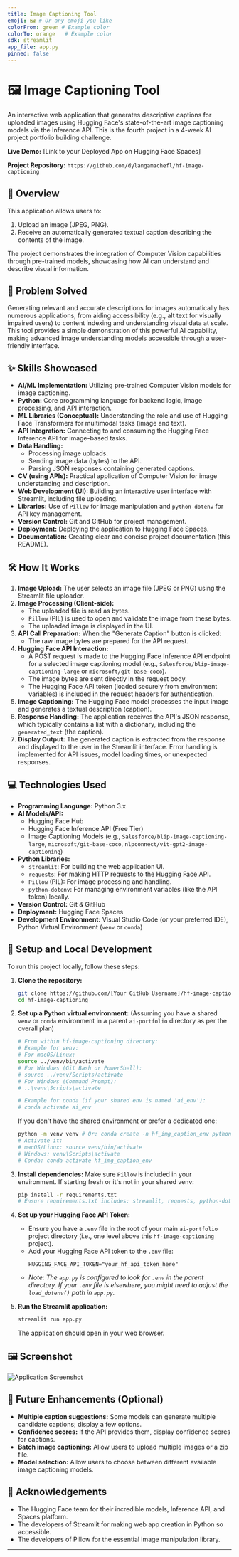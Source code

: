 ```yaml
---
title: Image Captioning Tool
emoji: 🖼️ # Or any emoji you like
colorFrom: green # Example color
colorTo: orange   # Example color
sdk: streamlit
app_file: app.py
pinned: false 
---
```


# 🖼️ Image Captioning Tool

An interactive web application that generates descriptive captions for uploaded images using Hugging Face's state-of-the-art image captioning models via the Inference API. This is the fourth project in a 4-week AI project portfolio building challenge.

**Live Demo:** [Link to your Deployed App on Hugging Face Spaces]

**Project Repository:** `https://github.com/dylangamachefl/hf-image-captioning`

## 📖 Overview

This application allows users to:
1.  Upload an image (JPEG, PNG).
2.  Receive an automatically generated textual caption describing the contents of the image.

The project demonstrates the integration of Computer Vision capabilities through pre-trained models, showcasing how AI can understand and describe visual information.

## 🎯 Problem Solved

Generating relevant and accurate descriptions for images automatically has numerous applications, from aiding accessibility (e.g., alt text for visually impaired users) to content indexing and understanding visual data at scale. This tool provides a simple demonstration of this powerful AI capability, making advanced image understanding models accessible through a user-friendly interface.

## ✨ Skills Showcased

*   **AI/ML Implementation:** Utilizing pre-trained Computer Vision models for image captioning.
*   **Python:** Core programming language for backend logic, image processing, and API interaction.
*   **ML Libraries (Conceptual):** Understanding the role and use of Hugging Face Transformers for multimodal tasks (image and text).
*   **API Integration:** Connecting to and consuming the Hugging Face Inference API for image-based tasks.
*   **Data Handling:**
    *   Processing image uploads.
    *   Sending image data (bytes) to the API.
    *   Parsing JSON responses containing generated captions.
*   **CV (using APIs):** Practical application of Computer Vision for image understanding and description.
*   **Web Development (UI):** Building an interactive user interface with Streamlit, including file uploading.
*   **Libraries:** Use of `Pillow` for image manipulation and `python-dotenv` for API key management.
*   **Version Control:** Git and GitHub for project management.
*   **Deployment:** Deploying the application to Hugging Face Spaces.
*   **Documentation:** Creating clear and concise project documentation (this README).

## 🛠️ How It Works

1.  **Image Upload:** The user selects an image file (JPEG or PNG) using the Streamlit file uploader.
2.  **Image Processing (Client-side):**
    *   The uploaded file is read as bytes.
    *   `Pillow` (PIL) is used to open and validate the image from these bytes.
    *   The uploaded image is displayed in the UI.
3.  **API Call Preparation:** When the "Generate Caption" button is clicked:
    *   The raw image bytes are prepared for the API request.
4.  **Hugging Face API Interaction:**
    *   A POST request is made to the Hugging Face Inference API endpoint for a selected image captioning model (e.g., `Salesforce/blip-image-captioning-large` or `microsoft/git-base-coco`).
    *   The image bytes are sent directly in the request body.
    *   The Hugging Face API token (loaded securely from environment variables) is included in the request headers for authentication.
5.  **Image Captioning:** The Hugging Face model processes the input image and generates a textual description (caption).
6.  **Response Handling:** The application receives the API's JSON response, which typically contains a list with a dictionary, including the `generated_text` (the caption).
7.  **Display Output:** The generated caption is extracted from the response and displayed to the user in the Streamlit interface. Error handling is implemented for API issues, model loading times, or unexpected responses.

## 💻 Technologies Used

*   **Programming Language:** Python 3.x
*   **AI Models/API:**
    *   Hugging Face Hub
    *   Hugging Face Inference API (Free Tier)
    *   Image Captioning Models (e.g., `Salesforce/blip-image-captioning-large`, `microsoft/git-base-coco`, `nlpconnect/vit-gpt2-image-captioning`)
*   **Python Libraries:**
    *   `streamlit`: For building the web application UI.
    *   `requests`: For making HTTP requests to the Hugging Face API.
    *   `Pillow` (PIL): For image processing and handling.
    *   `python-dotenv`: For managing environment variables (like the API token) locally.
*   **Version Control:** Git & GitHub
*   **Deployment:** Hugging Face Spaces
*   **Development Environment:** Visual Studio Code (or your preferred IDE), Python Virtual Environment (`venv` or `conda`)

## 🚀 Setup and Local Development

To run this project locally, follow these steps:

1.  **Clone the repository:**
    ```bash
    git clone https://github.com/[Your GitHub Username]/hf-image-captioning.git
    cd hf-image-captioning
    ```

2.  **Set up a Python virtual environment:**
    (Assuming you have a shared `venv` or `conda` environment in a parent `ai-portfolio` directory as per the overall plan)
    ```bash
    # From within hf-image-captioning directory:
    # Example for venv:
    # For macOS/Linux:
    source ../venv/bin/activate 
    # For Windows (Git Bash or PowerShell):
    # source ../venv/Scripts/activate
    # For Windows (Command Prompt):
    # ..\venv\Scripts\activate

    # Example for conda (if your shared env is named 'ai_env'):
    # conda activate ai_env 
    ```
    If you don't have the shared environment or prefer a dedicated one:
    ```bash
    python -m venv venv # Or: conda create -n hf_img_caption_env python=3.9
    # Activate it:
    # macOS/Linux: source venv/bin/activate
    # Windows: venv\Scripts\activate
    # Conda: conda activate hf_img_caption_env
    ```

3.  **Install dependencies:**
    Make sure `Pillow` is included in your environment. If starting fresh or it's not in your shared venv:
    ```bash
    pip install -r requirements.txt 
    # Ensure requirements.txt includes: streamlit, requests, python-dotenv, Pillow
    ```

4.  **Set up your Hugging Face API Token:**
    *   Ensure you have a `.env` file in the root of your main `ai-portfolio` project directory (i.e., one level above this `hf-image-captioning` project).
    *   Add your Hugging Face API token to the `.env` file:
        ```
        HUGGING_FACE_API_TOKEN="your_hf_api_token_here"
        ```
    *   *Note: The `app.py` is configured to look for `.env` in the parent directory. If your `.env` file is elsewhere, you might need to adjust the `load_dotenv()` path in `app.py`.*

5.  **Run the Streamlit application:**
    ```bash
    streamlit run app.py
    ```
    The application should open in your web browser.

## 🖼️ Screenshot

<!-- Add your screenshot here once the app is working -->
![Application Screenshot](images/image-captioning-screenshot.png) 
<!-- Make sure to create an 'images' folder and add your screenshot, 
     or adjust the path if it's different. -->

## 🔮 Future Enhancements (Optional)

*   **Multiple caption suggestions:** Some models can generate multiple candidate captions; display a few options.
*   **Confidence scores:** If the API provides them, display confidence scores for captions.
*   **Batch image captioning:** Allow users to upload multiple images or a zip file.
*   **Model selection:** Allow users to choose between different available image captioning models.

## 🙏 Acknowledgements

*   The Hugging Face team for their incredible models, Inference API, and Spaces platform.
*   The developers of Streamlit for making web app creation in Python so accessible.
*   The developers of Pillow for the essential image manipulation library.

---